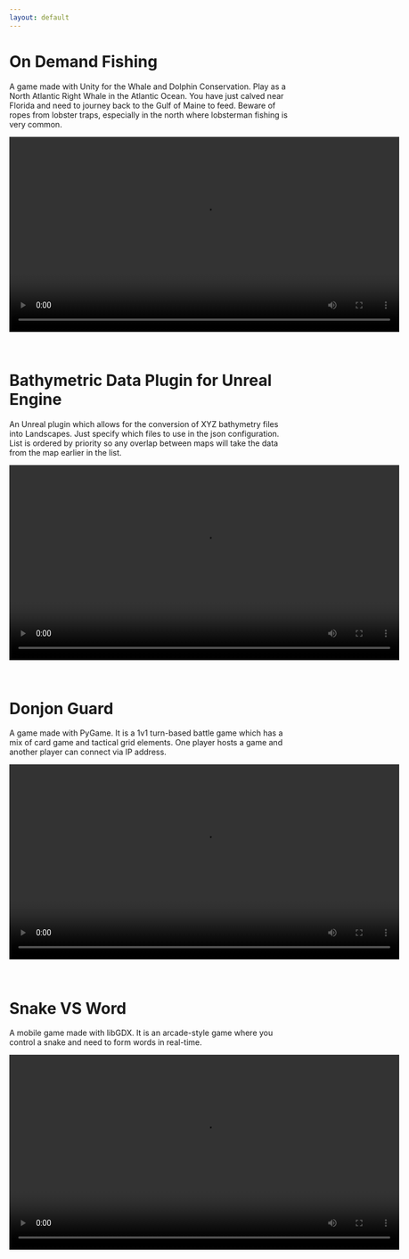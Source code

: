 ```yaml
---
layout: default
---
```


# On Demand Fishing

A game made with Unity for the Whale and Dolphin Conservation. Play as a North Atlantic Right Whale in the Atlantic Ocean. You have just calved near Florida and need to journey back to the Gulf of Maine to feed. Beware of ropes from lobster traps, especially in the north where lobsterman fishing is very common.

<video src="videos/on-demand.mp4" width="700" controls></video>

<p>&nbsp;</p>

# Bathymetric Data Plugin for Unreal Engine

An Unreal plugin which allows for the conversion of XYZ bathymetry files into Landscapes. Just specify which files to use in the json configuration. List is ordered by priority so any overlap between maps will take the data from the map earlier in the list.

<video src="videos/hii.mp4" width="700" controls></video>

<p>&nbsp;</p>

# Donjon Guard

A game made with PyGame. It is a 1v1 turn-based battle game which has a mix of card game and tactical grid elements. One player hosts a game and another player can connect via IP address.

<video src="videos/donjon-guard.mp4" width="700" controls></video>

<p>&nbsp;</p>

# Snake VS Word

A mobile game made with libGDX. It is an arcade-style game where you control a snake and need to form words in real-time.

<video src="videos/snake-vs-word.mp4" width="700" controls></video>